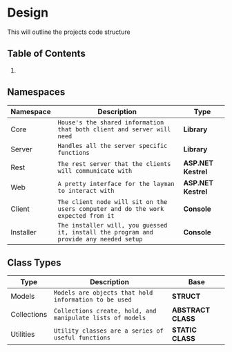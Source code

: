 # Design

This will outline the projects code structure

## Table of Contents

1.

## Namespaces

| Namespace | Description                                                                            | Type                |
| --------- | -------------------------------------------------------------------------------------- | ------------------- |
| Core      | `House's the shared information that both client and server will need`                 | **Library**         |
| Server    | `Handles all the server specific functions`                                            | **Library**         |
| Rest      | `The rest server that the clients will communicate with`                               | **ASP.NET Kestrel** |
| Web       | `A pretty interface for the layman to interact with`                                   | **ASP.NET Kestrel** |
| Client    | `The client node will sit on the users computer and do the work expected from it`      | **Console**         |
| Installer | `The installer will, you guessed it, install the program and provide any needed setup` | **Console**         |

## Class Types

| Type        | Description                                                | Base               |
| ----------- | ---------------------------------------------------------- | ------------------ |
| Models      | `Models are objects that hold information to be used`      | **STRUCT**         |
| Collections | `Collections create, hold, and manipulate lists of models` | **ABSTRACT CLASS** |
| Utilities   | `Utility classes are a series of useful functions`         | **STATIC CLASS**   |
